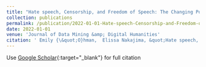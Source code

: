 ```yaml
---
title: "Hate speech, Censorship, and Freedom of Speech: The Changing Policies of Reddit"
collection: publications
permalink: /publication/2022-01-01-Hate-speech-Censorship-and-Freedom-of-Speech-The-Changing-Policies-of-Reddit
date: 2022-01-01
venue: 'Journal of Data Mining &amp; Digital Humanities'
citation: ' Emily {\&quot;O}hman,  Elissa Nakajima, &quot;Hate speech, Censorship, and Freedom of Speech: The Changing Policies of Reddit.&quot; Journal of Data Mining &amp;amp; Digital Humanities, 2022.'
---
```

Use [Google Scholar](https://scholar.google.com/scholar?q=Hate+speech,+Censorship,+and+Freedom+of+Speech:+The+Changing+Policies+of+Reddit){:target="_blank"} for full citation